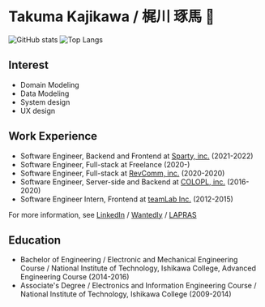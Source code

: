 # Takuma Kajikawa / 梶川 琢馬 🦄 
![GitHub stats](https://github-readme-stats.vercel.app/api?username=valbeat&count_private=true&show_icons=true&theme=gotham&hide_title=true&include_all_commits=true&hide_border=true&line_height=28)
![Top Langs](https://github-readme-stats.vercel.app/api/top-langs/?username=valbeat&hide_title=true&theme=gotham&layout=compact&hide_border=true&langs_count=10&hide=Vim%20Script,html,css,c,Objective%2DC,Makefile,CoffeeScript,Shell)


## Interest

- Domain Modeling
- Data Modeling
- System design
- UX design

## Work Experience

- Software Engineer, Backend and Frontend at [Sparty, inc.](https://github.com/Sparty-Inc) (2021-2022)
- Software Engineer, Full-stack at Freelance (2020-)
- Software Engineer, Full-stack at [RevComm, inc.](https://github.com/revcomm) (2020-2020)
- Software Engineer, Server-side and Backend at [COLOPL, inc.](https://github.com/colopl) (2016-2020)
- Software Engineer Intern, Frontend at [teamLab Inc.](https://github.com/team-lab) (2012-2015)
 
For more information, see [LinkedIn](https://www.linkedin.com/in/takuma-kajikawa-bb2b4986) / [Wantedly](https://www.wantedly.com/id/takuma_kajikawa) / [LAPRAS](https://lapras.com/public/GWMZACW)

## Education
- Bachelor of Engineering / Electronic and Mechanical Engineering Course / National Institute of Technology, Ishikawa College, Advanced Engineering Course (2014-2016)
- Associate's Degree / Electronics and Information Engineering Course / National Institute of Technology, Ishikawa College (2009-2014)
